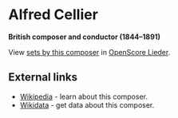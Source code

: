 
# Alfred Cellier

__British composer and conductor (1844–1891)__

View [sets by this composer] in [OpenScore Lieder].

[sets by this composer]: https://musescore.com/openscore-lieder-corpus/sets?order=title&text=Cellier,+Alfred
[OpenScore Lieder]: https://musescore.com/openscore-lieder-corpus

## External links

- [Wikipedia] - learn about this composer.
- [Wikidata] - get data about this composer.

[Wikipedia]: https://en.wikipedia.org/wiki/Alfred_Cellier
[Wikidata]: https://www.wikidata.org/wiki/Q2603318
